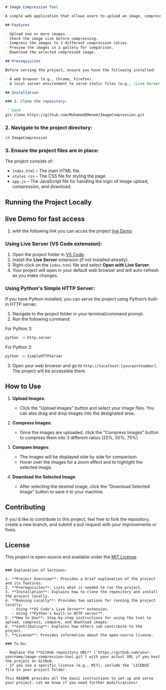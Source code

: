 ```markdown
# Image Compression Tool

A simple web application that allows users to upload an image, compress it using different compression ratios (25%, 50%, and 75%), and choose the best compressed image to download. This tool provides an easy way to compare the original and compressed images before downloading the preferred version.

## Features

- Upload one or more images.
- Check the image size before compressing.
- Compress the images to 3 different compression ratios.
- Preview the images in a gallery for comparison.
- Download the selected compressed image.

## Prerequisites

Before serving the project, ensure you have the following installed:

- A web browser (e.g., Chrome, Firefox).
- A local server environment to serve static files (e.g., [Live Server extension for VS Code](https://marketplace.visualstudio.com/items?itemName=ritwickdey.LiveServer)) or a simple HTTP server.

## Installation

### 1. Clone the repository:

```bash
git clone https://github.com/MohamedEMonem/ImageCompression.git
```

### 2. Navigate to the project directory:

```bash
cd ImageCompression
```

### 3. Ensure the project files are in place:
The project consists of:
- `index.html` – The main HTML file.
- `styles.css` – The CSS file for styling the page.
- `app.js` – The JavaScript file for handling the logic of image upload, compression, and download.

## Running the Project Locally

## live Demo for fast access

1. with the following link you can acces the project [live Demo](https://mohamedemonem.github.io/ImageCompression/)

### Using Live Server (VS Code extension):
1. Open the project folder in [VS Code](https://code.visualstudio.com/).
2. Install the **Live Server** extension (if not installed already).
3. Right-click on the `index.html` file and select **Open with Live Server**.
4. Your project will open in your default web browser and will auto-refresh as you make changes.

### Using Python's Simple HTTP Server:

If you have Python installed, you can serve the project using Python’s built-in HTTP server.

1. Navigate to the project folder in your terminal/command prompt.
2. Run the following command:

For Python 3:

```bash
python -m http.server
```

For Python 2:

```bash
python -m SimpleHTTPServer
```

3. Open your web browser and go to `http://localhost:[yourportnumber]`. The project will be accessible there.

## How to Use

1. **Upload Images**:
   - Click the "Upload Images" button and select your image files. You can also drag and drop images into the designated area.
   
2. **Compress Images**:
   - Once the images are uploaded, click the "Compress Images" button to compress them into 3 different ratios (25%, 50%, 75%).
   
3. **Compare Images**:
   - The images will be displayed side by side for comparison.
   - Hover over the images for a zoom effect and to highlight the selected image.
   
4. **Download the Selected Image**:
   - After selecting the desired image, click the "Download Selected Image" button to save it to your machine.

## Contributing

If you'd like to contribute to this project, feel free to fork the repository, create a new branch, and submit a pull request with your improvements or fixes.

## License

This project is open-source and available under the [MIT License](LICENSE).
```

### Explanation of Sections:

1. **Project Overview**: Provides a brief explanation of the project and its features.
2. **Prerequisites**: Lists what is needed to run the project.
3. **Installation**: Explains how to clone the repository and install the project locally.
4. **Running Locally**: Provides two options for running the project locally:
   - Using **VS Code's Live Server** extension.
   - Using **Python's built-in HTTP server**.
5. **How to Use**: Step-by-step instructions for using the tool to upload, compress, compare, and download images.
6. **Contributing**: Explains how others can contribute to the project.
7. **License**: Provides information about the open-source license.

### To-Do:

- Replace the **GitHub repository URL** (`https://github.com/your-username/image-compression-tool.git`) with your actual URL if you host the project on GitHub.
- If you use a specific license (e.g., MIT), include the `LICENSE` file in your project folder.

This README provides all the basic instructions to set up and serve your project. Let me know if you need further modifications!